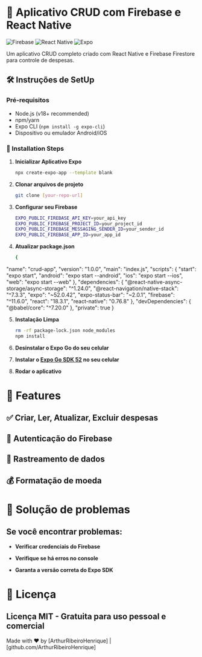 # 🚀 Aplicativo CRUD com Firebase e React Native
![Firebase](https://img.shields.io/badge/Firebase-039BE5?style=for-the-badge&logo=Firebase&logoColor=white)
![React Native](https://img.shields.io/badge/react_native-%2320232a.svg?style=for-the-badge&logo=react&logoColor=%2361DAFB)
![Expo](https://img.shields.io/badge/expo-1C1E24?style=for-the-badge&logo=expo&logoColor=#D04A37)

Um aplicativo CRUD completo criado com React Native e Firebase Firestore para controle de despesas.

## 🛠️ Instruções de SetUp

### Pré-requisitos
- Node.js (v18+ recommended)
- npm/yarn
- Expo CLI (`npm install -g expo-cli`)
- Dispositivo ou emulador Android/iOS

### 🔧 Installation Steps

1. **Inicializar Aplicativo Expo**
   ```bash
   npx create-expo-app --template blank

2. **Clonar arquivos de projeto**
   ```bash
   git clone [your-repo-url]

3. **Configurar seu Firebase**
   ```bash
   EXPO_PUBLIC_FIREBASE_API_KEY=your_api_key
   EXPO_PUBLIC_FIREBASE_PROJECT_ID=your_project_id
   EXPO_PUBLIC_FIREBASE_MESSAGING_SENDER_ID=your_sender_id
   EXPO_PUBLIC_FIREBASE_APP_ID=your_app_id

4. **Atualizar package.json**
   ```bash
   {
  "name": "crud-app",
  "version": "1.0.0",
  "main": "index.js",
  "scripts": {
    "start": "expo start",
    "android": "expo start --android",
    "ios": "expo start --ios",
    "web": "expo start --web"
  },
  "dependencies": {
    "@react-native-async-storage/async-storage": "^1.24.0",
    "@react-navigation/native-stack": "^7.3.3",
    "expo": "~52.0.42",
    "expo-status-bar": "~2.0.1",
    "firebase": "^11.6.0",
    "react": "18.3.1",
    "react-native": "0.76.8"
  },
  "devDependencies": {
    "@babel/core": "^7.20.0"
  },
  "private": true
}

5. **Instalação Limpa**
   ```bash
   rm -rf package-lock.json node_modules
   npm install
   
6. **Desinstalar o Expo Go do seu celular**

7. **Instalar o [Expo Go SDK 52](https://expo.dev/go?sdkVersion=52&platform=android&device=false) no seu celular**

8. **Rodar o aplicativo**

# 📱 Features

## ✅ Criar, Ler, Atualizar, Excluir despesas

## 🔐 Autenticação do Firebase

## 📅 Rastreamento de dados

## 💰 Formatação de moeda

# 🚨 Solução de problemas

## Se você encontrar problemas:

- **Verificar credenciais do Firebase**

- **Verifique se há erros no console**

- **Garanta a versão correta do Expo SDK**

# 📜 Licença

## Licença MIT - Gratuita para uso pessoal e comercial

Made with ❤️ by [ArthurRibeiroHenrique] | [github.com/ArthurRibeiroHenrique]


